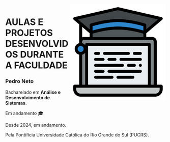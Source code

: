 <img src="Computer_science.svg" width="300" align="right">

# AULAS E PROJETOS DESENVOLVIDOS DURANTE A FACULDADE

### Pedro Neto

Bacharelado em **Análise e Desenvolvimento de Sistemas**.

Em andamento :mortar_board:

Desde 2024, em andamento.

Pela Pontifícia Universidade Católica do Rio Grande do Sul (PUCRS).
